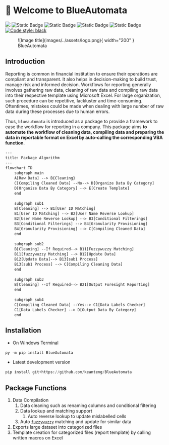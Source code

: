 # 👋 Welcome to BlueAutomata 

[![](https://img.shields.io/badge/project-website-brightgreen)](https://keanteng.github.io/blueautomata/)
![Static Badge](https://img.shields.io/badge/python-3.11-blue)
![Static Badge](https://img.shields.io/pypi/v/BlueAutomata)
![Static Badge](https://static.pepy.tech/badge/BlueAutomata)
![Static Badge](https://img.shields.io/badge/license-MIT-blue)
[![Code style: black](https://img.shields.io/badge/code%20style-black-000000.svg)](https://github.com/psf/black)


<figure markdown>
  ![Image title](images/../assets/logo.png){ width="200" }
  <figcaption>BlueAutomata</figcaption>
</figure>

## Introduction

Reporting is common in financial institution to ensure their operations are compliant and transparent. It also helps in decision-making to build trust, manage risk and informed decision. Workflows for reporting generally involves gathering raw data, cleaning of raw data and compiling raw data into their respective template using Microsoft Excel. For large organization, such procedure can be repetitive, lackluster and time-consuming. Oftentimes, mistakes could be made when dealing with large number of raw data during these processes due to human errors.

Thus, `blueautomata` is introduced as a package to provide a framework to ease the workflow for reporting in a company. This package aims **to automate the workflow of cleaning data, compiling data and preparing the data in reportable format on Excel by auto-calling the corresponding VBA function**.

``` mermaid
---
title: Package Algorithm
---
flowchart TD
    subgraph main
    A[Raw Data] --> B{Cleaning}
    C[Compiling Cleaned Data] --No--> D[Organize Data By Category]
    D[Organize Data By Category] --> E[Create Template]
    end

    subgraph sub1
    B[Cleaning] --> B1[User ID Matching]
    B1[User ID Matching] --> B2[User Name Reverse Lookup]
    B2[User Name Reverse Lookup] --> B3[Conditional Filterings]
    B3[Conditional Filterings] --> B4[Granularity Provisioning]
    B4[Granularity Provisioning] --> C[Compiling Cleaned Data]
    end

    subgraph sub2
    B[Cleaning] --If Required--> B11[Fuzzywuzzy Matching]
    B11[fuzzywuzzy Matching] --> B12[Update Data]
    B12[Update Data]--> B13[sub1 Process]
    B13[sub1 Process] --> C[Compiling Cleaning Data]
    end

    subgraph sub3
    B[Cleaning] --If Required--> B21[Output Foresight Reporting]
    end

    subgraph sub4
    C[Compiling Cleaned Data] --Yes--> C1[Data Labels Checker]
    C1[Data Labels Checker] --> D[Output Data By Category]
    end 
```

## Installation
- On Windows Terminal
```py title='Terminal'
py -m pip install BlueAutomata
```

- Latest development version
```py title='Terminal'
pip install git+https://github.com/keanteng/BlueAutomata
```

## Package Functions
1. Data Compilation 
      1. Data cleaning such as renaming columns and conditional filtering
      2. Data lookup and matching support
         1. Auto reverse lookup to update mislabelled cells
      3. Auto [`fuzzywuzzy`](https://pypi.org/project/fuzzywuzzy/) matching and update for similar data
2. Exports large dataset into categorized files 
3. Template creation for categorized files (report template) by calling written macros on Excel
